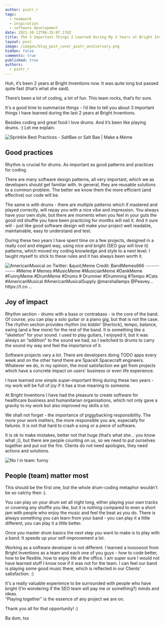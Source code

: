 ```yaml
---
author: piotr_r
tags:
  - teamwork
  - inspiration
  - software development
date: 2021-10-12T06:35:07.176Z
title: The 3 Important Things I Learned During My 2 Years at Bright Inventions
layout: post
image: /images/blog_post_cover_piotr_anniversary.png
hidden: false
comments: true
published: true
authors:
  - piotr_r
---
```

Huh, it’s been 2 years at Bright Inventions now. It was quite long but passed quite fast (that’s what she said). 

There’s been a lot of coding, a lot of fun. This team rocks, that’s for sure.

It's a good time to summarize things - I’d like to tell you about 3 important things I have learned during the last 2 years at Bright Inventions.

Besides coding and great food I love drums. And it’s been like playing drums. :) Let me explain.



![Sprinkle Best Practices - SaltBae or Salt Bae | Make a Meme](https://media.makeameme.org/created/sprinkle-best-practices.jpg)

## **Good practices**

Rhythm is crucial for drums. As important as good patterns and practices for coding.

There are many software design patterns, all very important, which we as developers should get familiar with. In general, they are reusable solutions to a common problem. The better we know them the more efficient (and effective) our code will be. 

The same is with drums - there are multiple patterns which if mastered and played correctly, will repay you with a nice vibe and impression. You always have your own style, but there are moments when you feel in your guts the good old shuffle you have been practicing for months will nail it. And it sure will - just like good software design will make your project well readable, maintainable, easy to understand and test.

During these two years I have spent time on a few projects, designed in a really cool and elegant way, using nice and bright (SEO guy will love it) patterns, which moved my coding knowledge and style to a next level. I taught myself to stick to these rules and it has always been worth it.





![AmericanMusical on Twitter: \&quot;Meme Credit: BandMemes666 ------------ #Meme # Memes #MusicMeme #MusicianMeme #DankMeme #FunnyMeme #DrumMeme #Drums # Drummer #Drumming #Tempo #Cats #AmericanMusical #AmericanMusicalSupply  @marshallamps @Peavey… https://t.co ...](https://pbs.twimg.com/media/ESItlZbW4AQfyLZ.jpg)

## Joy of impact

Rhythm section - drums with a bass or contrabass - is the core of the band. Of course, you can play a solo guitar or a piano gig, but that is not the case. The rhythm section provides rhythm (no kiddin’ Sherlock), tempo, balance, swing (and a few more) for the rest of the band. It is something like a “skeleton” for your sound. I used to play guitars, I enjoyed it, but it was always an “addition” to the sound we had, so I switched to drums to carry the sound my way and feel the importance of it.

Software projects vary a lot. There are developers doing TODO apps every week and on the other hand there are SpaceX Spacecraft engineers. Whatever we do, in my opinion, the most satisfaction we get from projects which have a concrete impact on users' business or even life experience. 

I have learned one simple super-important thing during these two years - my work will be full of joy if it has a true meaning to someone.

At Bright Inventions I have had the pleasure to create software for healthcare business and humanitarian organisations, which not only gave a gravity to my work but also improved my skills a lot.

We shall not forget - the importance of piggybacking responsibility. The more your work matters, the more responsible you are, especially for failures. It is not that hard to crash a song or a piece of software.

It is ok to make mistakes, better not that huge (that’s what she… you know what ;)), but there are people counting on us, so we need to put ourselves together and put out the fire. Clients do not need apologies, they need actions and solutions.





![No I in team: funny](https://i.redd.it/xdvlvnnp9gd11.jpg)

## People (team) matter most ﻿ ﻿

This should be the first one, but the whole drum-coding metaphor wouldn't  be so catchy then :).

You can play on your drum set all night long, either playing your own tracks or covering any shuffle you like, but it is nothing compared to even a short jam with people who enjoy the music and feel the beat as you do. There is always something you can learn from your band - you can play it a little different, you can play it a little better. 

Once you master drum basics the next step you want to make is to play with a band. It speeds up your self-improvement a lot.

Working as a software developer is not different. I learned a looooooot from Bright Inventions as a team and each one of you guys - how to code better, how to be flexible, how to enjoy life at the office. I am super sure I would not have learned stuff I know now if it was not for the team. I can feel our band is playing some good music there, which is reflected in our Clients’ satisfaction. :)

It's a really valuable experience to be surrounded with people who have bright (I’m wondering if the SEO team will pay me or something?) minds and ideas.\
“Playing together" is the essence of any project we are on.

Thank you all for that opportunity! :)

Ba dum, tss
